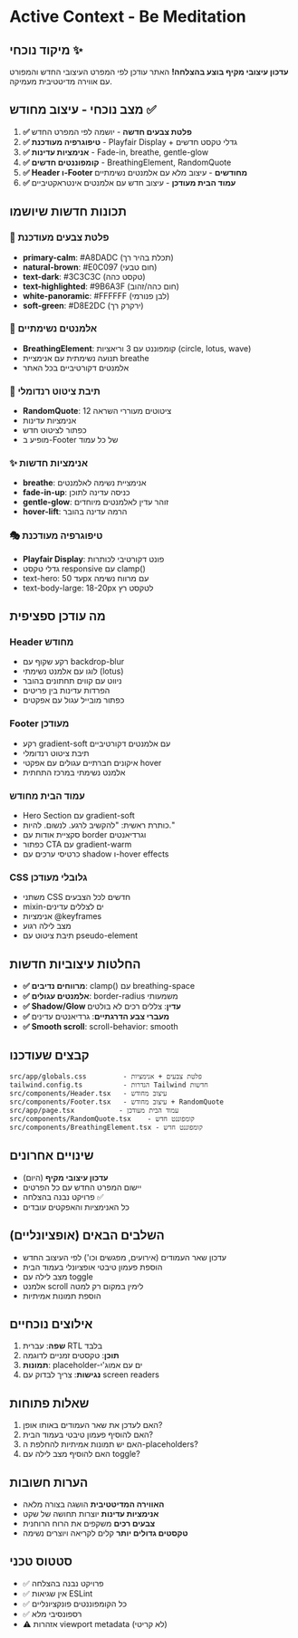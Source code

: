 # Active Context - Be Meditation

## מיקוד נוכחי ✨
**עדכון עיצובי מקיף בוצע בהצלחה!** האתר עודכן לפי המפרט העיצובי החדש והמפורט עם אווירה מדיטטיבית מעמיקה.

## מצב נוכחי - עיצוב מחודש ✅
1. **✅ פלטת צבעים חדשה** - יושמה לפי המפרט החדש
2. **✅ טיפוגרפיה מעודכנת** - Playfair Display + גדלי טקסט חדשים
3. **✅ אנימציות עדינות** - Fade-in, breathe, gentle-glow
4. **✅ קומפוננטים חדשים** - BreathingElement, RandomQuote
5. **✅ Header ו-Footer מחודשים** - עיצוב מלא עם אלמנטים נשימתיים
6. **✅ עמוד הבית מעודכן** - עיצוב חדש עם אלמנטים אינטראקטיביים

## תכונות חדשות שיושמו

### 🎨 פלטת צבעים מעודכנת
- **primary-calm**: #A8DADC (תכלת בהיר רך) 
- **natural-brown**: #E0C097 (חום טבעי)
- **text-dark**: #3C3C3C (טקסט כהה)
- **text-highlighted**: #9B6A3F (חום כהה/זהוב)
- **white-panoramic**: #FFFFFF (לבן פנורמי)
- **soft-green**: #D8E2DC (ירקרק רך)

### 🌊 אלמנטים נשימתיים
- **BreathingElement**: קומפוננט עם 3 וריאציות (circle, lotus, wave)
- תנועה נשימתית עם אנימציית breathe
- אלמנטים דקורטיביים בכל האתר

### 💬 תיבת ציטוט רנדומלי
- **RandomQuote**: 12 ציטוטים מעוררי השראה
- אנימציות עדינות
- כפתור לציטוט חדש
- מופיע ב-Footer של כל עמוד

### ✨ אנימציות חדשות
- **breathe**: אנימציית נשימה לאלמנטים
- **fade-in-up**: כניסה עדינה לתוכן
- **gentle-glow**: זוהר עדין לאלמנטים מיוחדים
- **hover-lift**: הרמה עדינה בהובר

### 🎭 טיפוגרפיה מעודכנת
- **Playfair Display**: פונט דקורטיבי לכותרות
- גדלי טקסט responsive עם clamp()
- text-hero: עד 50px עם מרווח נשימה
- text-body-large: 18-20px לטקסט רץ

## מה עודכן ספציפית

### Header מחודש
- רקע שקוף עם backdrop-blur
- לוגו עם אלמנט נשימתי (lotus)
- ניווט עם קווים תחתונים בהובר
- הפרדות עדינות בין פריטים
- כפתור מובייל עגול עם אפקטים

### Footer מעודכן
- רקע gradient-soft עם אלמנטים דקורטיביים
- תיבת ציטוט רנדומלי
- איקונים חברתיים עגולים עם אפקטי hover
- אלמנט נשימתי במרכז התחתית

### עמוד הבית מחודש
- Hero Section עם gradient-soft
- כותרת ראשית: "להקשיב לרגע. לנשום. להיות."
- סקציית אודות עם border וגרדיאנטים
- כפתור CTA עם gradient-warm
- כרטיסי ערכים עם shadow ו-hover effects

### CSS גלובלי מעודכן
- משתני CSS חדשים לכל הצבעים
- mixin-ים לצללים עדינים
- אנימציות @keyframes
- מצב לילה רגוע
- תיבת ציטוט עם pseudo-element

## החלטות עיצוביות חדשות
- **✅ מרווחים נדיבים**: clamp() עם breathing-space
- **✅ אלמנטים עגולים**: border-radius משמעותי
- **✅ Shadow/Glow עדין**: צללים רכים לא בולטים
- **✅ מעברי צבע הדרגתיים**: גרדיאנטים עדינים
- **✅ Smooth scroll**: scroll-behavior: smooth

## קבצים שעודכנו
```
src/app/globals.css         - פלטת צבעים + אנימציות
tailwind.config.ts          - הגדרות Tailwind חדשות
src/components/Header.tsx   - עיצוב מחודש
src/components/Footer.tsx   - עיצוב מחודש + RandomQuote
src/app/page.tsx           - עמוד הבית מעודכן
src/components/RandomQuote.tsx    - קומפוננט חדש
src/components/BreathingElement.tsx - קומפוננט חדש
```

## שינויים אחרונים
- **עדכון עיצובי מקיף** (היום)
- יישום המפרט החדש עם כל הפרטים
- פרויקט נבנה בהצלחה ✅
- כל האנימציות והאפקטים עובדים

## השלבים הבאים (אופציונליים)
- עדכון שאר העמודים (אירועים, מפגשים וכו') לפי העיצוב החדש
- הוספת פעמון טיבטי אופציונלי בעמוד הבית
- מצב לילה עם toggle
- אלמנט scroll לימין במקום רק למטה
- הוספת תמונות אמיתיות

## אילוצים נוכחיים
1. **שפה**: עברית RTL בלבד
2. **תוכן**: טקסטים זמניים לדוגמה
3. **תמונות**: placeholder-ים עם אמוג'י
4. **נגישות**: צריך לבדוק עם screen readers

## שאלות פתוחות
1. האם לעדכן את שאר העמודים באותו אופן?
2. האם להוסיף פעמון טיבטי בעמוד הבית?
3. האם יש תמונות אמיתיות להחלפת ה-placeholders?
4. האם להוסיף מצב לילה עם toggle?

## הערות חשובות
- **האווירה המדיטטיבית** הושגה בצורה מלאה
- **אנימציות עדינות** יוצרות תחושה של שקט
- **צבעים רכים** משקפים את הרוח הרוחנית
- **טקסטים גדולים יותר** קלים לקריאה ויוצרים נשימה

## סטטוס טכני
- ✅ פרויקט נבנה בהצלחה
- ✅ אין שגיאות ESLint
- ✅ כל הקומפוננטים פונקציונליים
- ✅ רספונסיבי מלא
- ⚠️ אזהרות viewport metadata (לא קריטי) 